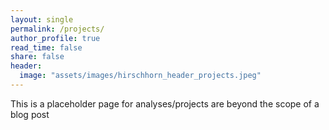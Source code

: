 ```yaml
---
layout: single
permalink: /projects/
author_profile: true
read_time: false
share: false
header:
  image: "assets/images/hirschhorn_header_projects.jpeg"
---
```



This is a placeholder page for analyses/projects are beyond the scope of a blog post
